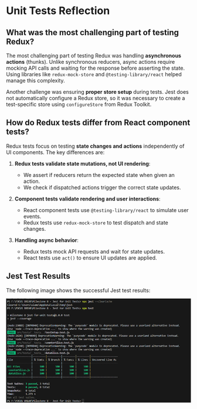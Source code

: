 # Unit Tests Reflection

## What was the most challenging part of testing Redux?

The most challenging part of testing Redux was handling **asynchronous actions** (thunks). Unlike synchronous reducers, async actions require mocking API calls and waiting for the response before asserting the state. Using libraries like `redux-mock-store` and `@testing-library/react` helped manage this complexity.

Another challenge was ensuring **proper store setup** during tests. Jest does not automatically configure a Redux store, so it was necessary to create a test-specific store using `configureStore` from Redux Toolkit.

## How do Redux tests differ from React component tests?

Redux tests focus on testing **state changes and actions** independently of UI components. The key differences are:

1. **Redux tests validate state mutations, not UI rendering**:
   - We assert if reducers return the expected state when given an action.
   - We check if dispatched actions trigger the correct state updates.

2. **Component tests validate rendering and user interactions**:
   - React component tests use `@testing-library/react` to simulate user events.
   - Redux tests use `redux-mock-store` to test dispatch and state changes.

3. **Handling async behavior**:
   - Redux tests mock API requests and wait for state updates.
   - React tests use `act()` to ensure UI updates are applied.

## Jest Test Results
The following image shows the successful Jest test results:

![Jest Test Results](JEST.png)

